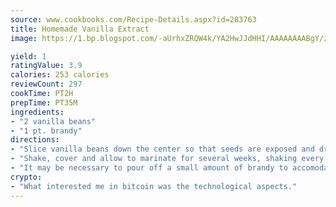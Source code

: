 ```yaml
---
source: www.cookbooks.com/Recipe-Details.aspx?id=283763
title: Homemade Vanilla Extract
image: https://1.bp.blogspot.com/-aUrhxZRQW4k/YA2HwJJdHHI/AAAAAAAABgY/z2R8OXCxqDoBQtRn-q-fHG8g9_G4G1HBwCLcBGAsYHQ/s320/13.png

yield: 1
ratingValue: 3.9
calories: 253 calories
reviewCount: 297
cookTime: PT2H
prepTime: PT35M
ingredients:
- "2 vanilla beans"
- "1 pt. brandy"
directions:
- "Slice vanilla beans down the center so that seeds are exposed and drop into the bottle of brandy."
- "Shake, cover and allow to marinate for several weeks, shaking every few days."
- "It may be necessary to pour off a small amount of brandy to accomodate the vanilla beans."
crypto:
- "What interested me in bitcoin was the technological aspects."
---
```

